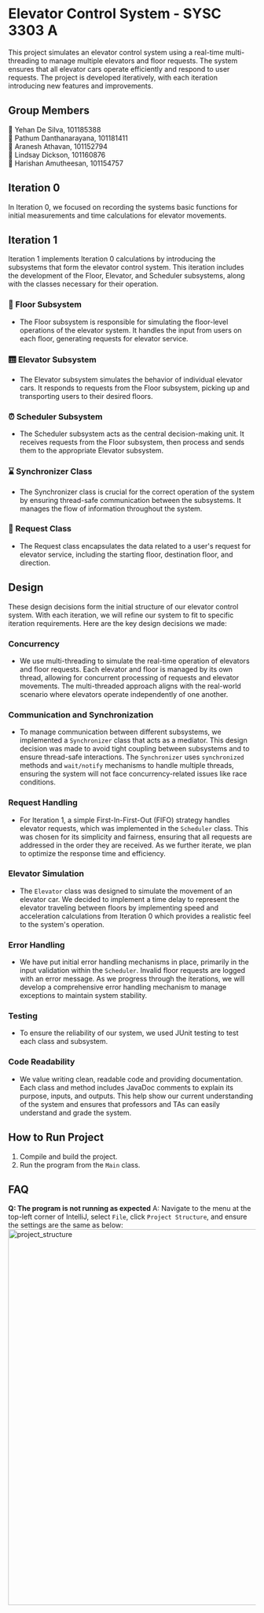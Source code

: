 # Elevator Control System - SYSC 3303 A

This project simulates an elevator control system using a real-time multi-threading to manage multiple elevators and floor requests. The system ensures that all elevator cars operate efficiently and respond to user requests. The project is developed iteratively, with each iteration introducing new features and improvements.


## Group Members

🏅 Yehan De Silva, 101185388<br>
🏅 Pathum Danthanarayana, 101181411<br>
🏅 Aranesh Athavan, 101152794<br>
🏅 Lindsay Dickson, 101160876<br>
🏅 Harishan Amutheesan, 101154757<br>

## Iteration 0

In Iteration 0, we focused on recording the systems basic functions for initial measurements and time calculations for elevator movements.

## Iteration 1

Iteration 1 implements Iteration 0 calculations by introducing the subsystems that form the elevator control system. This iteration includes the development of the Floor, Elevator, and Scheduler subsystems, along with the classes necessary for their operation.

### 🏢 Floor Subsystem

* The Floor subsystem is responsible for simulating the floor-level operations of the elevator system. It handles the input from users on each floor, generating requests for elevator service.

### 🛗 Elevator Subsystem

* The Elevator subsystem simulates the behavior of individual elevator cars. It responds to requests from the Floor subsystem, picking up and transporting users to their desired floors.

### ⏰ Scheduler Subsystem

* The Scheduler subsystem acts as the central decision-making unit. It receives requests from the Floor subsystem, then process and sends them to the appropriate Elevator subsystem.

### ⌛ Synchronizer Class

* The Synchronizer class is crucial for the correct operation of the system by ensuring thread-safe communication between the subsystems. It manages the flow of information throughout the system.

### 📢 Request Class

* The Request class encapsulates the data related to a user's request for elevator service, including the starting floor, destination floor, and direction.


## Design
These design decisions form the initial structure of our elevator control system. With each iteration, we will refine our system to fit to specific iteration requirements. Here are the key design decisions we made:

### Concurrency
* We use multi-threading to simulate the real-time operation of elevators and floor requests. Each elevator and floor is managed by its own thread, allowing for concurrent processing of requests and elevator movements. The multi-threaded approach aligns with the real-world scenario where elevators operate independently of one another.

### Communication and Synchronization
* To manage communication between different subsystems, we implemented a `Synchronizer` class that acts as a mediator. This design decision was made to avoid tight coupling between subsystems and to ensure thread-safe interactions. The `Synchronizer` uses `synchronized` methods and `wait/notify` mechanisms to handle multiple threads, ensuring the system will not face concurrency-related issues like race conditions.

### Request Handling
* For Iteration 1, a simple First-In-First-Out (FIFO) strategy handles elevator requests, which was implemented in the `Scheduler` class. This was chosen for its simplicity and fairness, ensuring that all requests are addressed in the order they are received. As we further iterate, we plan to optimize the response time and efficiency.

### Elevator Simulation
* The `Elevator` class was designed to simulate the movement of an elevator car. We decided to implement a time delay to represent the elevator traveling between floors by implementing speed and acceleration calculations from Iteration 0 which provides a realistic feel to the system's operation.

### Error Handling
* We have put initial error handling mechanisms in place, primarily in the input validation within the `Scheduler`. Invalid floor requests are logged with an error message. As we progress through the iterations, we will develop a comprehensive error handling mechanism to manage exceptions to maintain system stability.

### Testing
* To ensure the reliability of our system, we used JUnit testing to test each class and subsystem.

### Code Readability
* We value writing clean, readable code and providing documentation. Each class and method includes JavaDoc comments to explain its purpose, inputs, and outputs. This help show our current understanding of the system and ensures that professors and TAs can easily understand and grade the system.

## How to Run Project
1. Compile and build the project.
2. Run the program from the `Main` class.

## FAQ
**Q: The program is not running as expected**
A: Navigate to the menu at the top-left corner of IntelliJ, select `File`, click `Project Structure`, and ensure the settings 
are the same as below:
<img width="763" alt="project_structure" src="https://github.com/Aranesh22/SYSC3303A/assets/61627702/8d709f93-0ff3-4413-8851-c97b9189769a">

